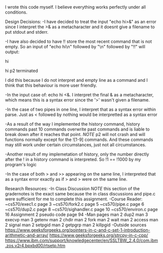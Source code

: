 I wrote this code myself.
I believe everything works perfectly under all conditions.


Design Decisions:
-I have decided to treat the input "echo hi>&" as an error since I interpret the >& as a metacharacter and it doesnt give a filename to put stdout and stderr.

-I have also decided to have !! store the most recent command that is not empty. So an input of "echo hi\n" followed by "\n" followed by "!!" will output:

hi

hi
p2 terminated

I did this because I do not interpret and empty line as a command and I think that this behaviour is more user friendly.

-In the input case of: echo hi <\&. I interpret the final \& as a metacharacter, which means this is a syntax error since the '>' wasn't given a filename.

-In the case of two pipes in one line, I interpret that as a syntax error within parse. Just as < followed by nothing would be interpretted as a syntax error

-As a result of the way I implemented the history command, history commands past 10 commands overwrite past commands and is liable to break down after it reaches that point.
	*NOTE* p2 will not crash and will functions normally except for the ![1-9] commands. And these commands may still work under certain circumstances, just not all circumstances.

-Another result of my implemetation of history, only the number directly after the ! in a history command is interpreted. So !1 == !1000 by my program's logic

-In the case of both > and >> appearing on the same line, I interpreted that as a syntax error exactly as if > and > were on the same line.

Research Resources:
-In Class Discussion
	*NOTE* this section of the gradernotes is the exact same because the in class discussions and pipe.c were sufficient for me to complete this assignment.
-Course Reader:
	~cs570/exec1.c page 3
	~cs570/fork2.c page 5
	~cs570/pipe.c page 6
	~cs570/dup2.c page 8
	~cs570/sighandler.c page 10
	~cs570/environ.c page 16
	Assignment 2 pseudo code page 94
-Man pages
	man 2 dup2
	man 3 execvp
	man 3 getenv
	man 2 chdir
	man 2 fork
	man 2 wait
	man 2 access
	man 2 signal
	man 2 setpgid
	man 2 getpgrp
	man 2 killpgid
-Outside sources
	https://www.geeksforgeeks.org/pointers-in-c-and-c-set-1-introduction-arithmetic-and-array/
	https://www.geeksforgeeks.org/strcpy-in-c-cpp/
	https://www.ibm.com/support/knowledgecenter/en/SSLTBW_2.4.0/com.ibm.zos.v2r4.bpxbd00/rtsetp.htm
	
	
